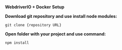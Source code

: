 **WebdriverIO + Docker**
**Setup**

**Download git repository and use install node modules:**
```console
git clone {repository URL}
```
**Open folder with your project and use command:**
```console
npm install
```